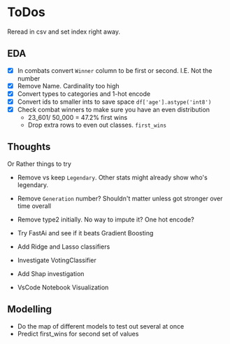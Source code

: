 # ToDos

Reread in csv and set index right away.

## EDA

- [x] In combats convert `Winner` column to be first or second. I.E. Not the number
- [x] Remove Name. Cardinality too high
- [x] Convert types to categories and 1-hot encode
- [x] Convert ids to smaller ints to save space `df['age'].astype('int8')`
- [x] Check combat winners to make sure you have an even distribution
  - 23_601/ 50_000 = 47.2% first wins
  - Drop extra rows to even out classes. `first_wins`

## Thoughts

Or Rather things to try

- Remove vs keep `Legendary`. Other stats might already show who's legendary.
- Remove `Generation` number? Shouldn't matter unless got stronger over time overall
- Remove type2 initially. No way to impute it? One hot encode?
- Try FastAi and see if it beats Gradient Boosting

- Add Ridge and Lasso classifiers
- Investigate VotingClassifier
- Add Shap investigation
- VsCode Notebook Visualization

## Modelling

- Do the map of different models to test out several at once
- Predict first_wins for second set of values
